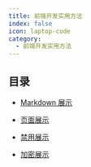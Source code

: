 ```yaml
---
title: 前端开发实用方法
index: false
icon: laptop-code
category:
  - 前端开发实用方法
---
```


## 目录

- [Markdown 展示](markdown.md)

- [页面展示](page.md)

- [禁用展示](disable.md)

- [加密展示](encrypt.md)
